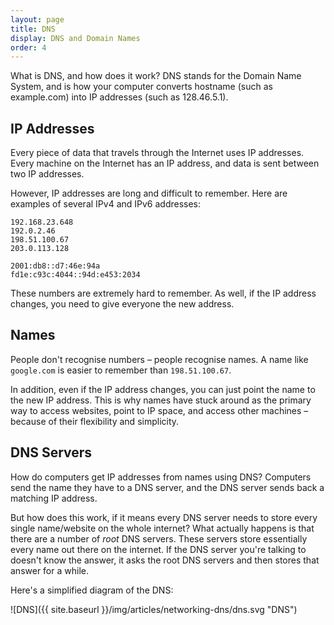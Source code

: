 ```yaml
---
layout: page
title: DNS
display: DNS and Domain Names
order: 4
---
```

What is DNS, and how does it work? DNS stands for the Domain Name System, and is how your computer converts hostname (such as example.com) into IP addresses (such as 128.46.5.1).


## IP Addresses

Every piece of data that travels through the Internet uses IP addresses. Every machine on the Internet has an IP address, and data is sent between two IP addresses.

However, IP addresses are long and difficult to remember. Here are examples of several IPv4 and IPv6 addresses:

    192.168.23.648
    192.0.2.46
    198.51.100.67
    203.0.113.128

    2001:db8::d7:46e:94a
    fd1e:c93c:4044::94d:e453:2034

These numbers are extremely hard to remember. As well, if the IP address changes, you need to give everyone the new address.


## Names

People don't recognise numbers – people recognise names. A name like `google.com` is easier to remember than `198.51.100.67`.

In addition, even if the IP address changes, you can just point the name to the new IP address. This is why names have stuck around as the primary way to access websites, point to IP space, and access other machines – because of their flexibility and simplicity.


## DNS Servers

How do computers get IP addresses from names using DNS? Computers send the name they have to a DNS server, and the DNS server sends back a matching IP address.

But how does this work, if it means every DNS server needs to store every single name/website on the whole internet? What actually happens is that there are a number of _root_ DNS servers. These servers store essentially every name out there on the internet. If the DNS server you're talking to doesn't know the answer, it asks the root DNS servers and then stores that answer for a while.

Here's a simplified diagram of the DNS:

![DNS]({{ site.baseurl }}/img/articles/networking-dns/dns.svg "DNS")































